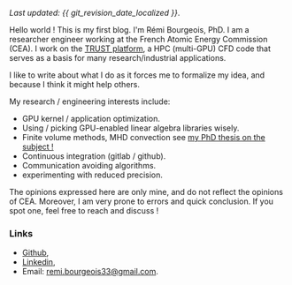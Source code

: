 _Last updated: {{ git_revision_date_localized }}_.  

Hello world ! This is my first blog. I'm Rémi Bourgeois, PhD. I am a researcher engineer working at the French Atomic Energy Commission (CEA). I work on the [TRUST platform](https://cea-trust-platform.github.io/), a HPC (multi-GPU) CFD code that serves as a basis for many research/industrial applications.

I like to write about what I do as it forces me to formalize my idea, and because I think it might help others.

My research / engineering interests include:

- GPU kernel / application optimization.
- Using / picking GPU-enabled linear algebra libraries wisely.
- Finite volume methods, MHD convection see [my PhD thesis on the subject !](https://theses.hal.science/tel-04732720/)
- Continuous integration (gitlab / github).
- Communication avoiding algorithms.
- experimenting with reduced precision.

The opinions expressed here are only mine, and do not reflect the opinions of CEA. Moreover, I am very prone to errors and quick conclusion. If you spot one, feel free to reach and discuss !

### Links

- [Github](https://github.com/rbourgeois33),
- [Linkedin](https://www.linkedin.com/in/remi-bourgeois/),
- Email: remi.bourgeois33@gmail.com.